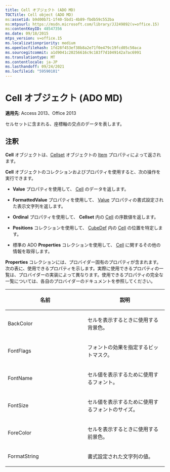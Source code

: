 ```yaml
---
title: Cell オブジェクト (ADO MD)
TOCTitle: Cell object (ADO MD)
ms:assetid: b9d00b71-1f40-5bd1-4b89-fbdb59c552ba
ms:mtpsurl: https://msdn.microsoft.com/library/JJ249892(v=office.15)
ms:contentKeyID: 48547356
ms.date: 09/18/2015
mtps_version: v=office.15
ms.localizationpriority: medium
ms.openlocfilehash: 1fd28f453ef38b8a2e71f0e479c19fcd05c50aca
ms.sourcegitcommit: a1d9041c20256616c9c183f7d1049142a7ac6991
ms.translationtype: MT
ms.contentlocale: ja-JP
ms.lasthandoff: 09/24/2021
ms.locfileid: "59590101"
---
```

# <a name="cell-object-ado-md"></a>Cell オブジェクト (ADO MD)


**適用先**: Access 2013、Office 2013

セルセットに含まれる、座標軸の交点のデータを表します。

## <a name="remarks"></a>注釈

**Cell** オブジェクトは、[Cellset](cellset-object-ado-md.md) オブジェクトの [Item](item-property-ado-md-cellset.md) プロパティによって返されます。

**Cell** オブジェクトのコレクションおよびプロパティを使用すると、次の操作を実行できます。

- **Value** プロパティを使用して、 [Cell](value-property-ado-md.md) のデータを返します。

- **FormattedValue** プロパティを使用して、 [Value](formattedvalue-property-ado-md.md) プロパティの書式設定された表示文字列を返します。

- **Ordinal** プロパティを使用して、 **Cellset** 内の [Cell](ordinal-property-ado-md-cell.md) の序数値を返します。

- **Positions** コレクションを使用して、 [CubeDef](cubedef-object-ado-md.md) 内の [Cell](positions-collection-ado-md.md) の位置を特定します。

- 標準の ADO **Properties** コレクションを使用して、 [Cell](properties-collection-ado.md) に関するその他の情報を取得します。

**Properties** コレクションには、プロバイダー固有のプロパティが含まれます。次の表に、使用できるプロパティを示します。実際に使用できるプロパティの一覧は、プロバイダーの実装によって異なります。使用できるプロパティの完全な一覧については、各自のプロバイダーのドキュメントを参照してください。

<table>
<colgroup>
<col style="width: 50%" />
<col style="width: 50%" />
</colgroup>
<thead>
<tr class="header">
<th><p>名前</p></th>
<th><p>説明</p></th>
</tr>
</thead>
<tbody>
<tr class="odd">
<td><p>BackColor</p></td>
<td><p>セルを表示するときに使用する背景色。</p></td>
</tr>
<tr class="even">
<td><p>FontFlags</p></td>
<td><p>フォントの効果を指定するビットマスク。</p></td>
</tr>
<tr class="odd">
<td><p>FontName</p></td>
<td><p>セル値を表示するために使用するフォント。</p></td>
</tr>
<tr class="even">
<td><p>FontSize</p></td>
<td><p>セル値を表示するために使用するフォントのサイズ。</p></td>
</tr>
<tr class="odd">
<td><p>ForeColor</p></td>
<td><p>セルを表示するときに使用する前景色。</p></td>
</tr>
<tr class="even">
<td><p>FormatString</p></td>
<td><p>書式設定された文字列の値。</p></td>
</tr>
</tbody>
</table>

